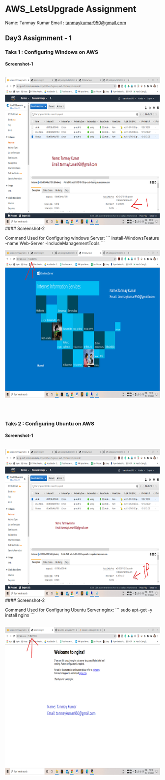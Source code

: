 # AWS_LetsUpgrade Assignment
Name: Tanmay Kumar  Email : tanmaykumar950@gmail.com
## Day3  Assigmment - 1

### Taks 1 : Configuring Windows on AWS
#### Screenshot-1
<br>
<img src="https://github.com/tanmaykumar1707/AWS_LetsUpgrade/blob/master/WIndows_Ip.png" width="720px" height="480px"><img>
<br>
#### Screenshot-2
<br>
  <p> Command Used for Configuring windows Server: 
  ```
  install-WindowsFeature -name Web-Server -IncludeManagementTools
  ```
  </p>
<img src="https://github.com/tanmaykumar1707/AWS_LetsUpgrade/blob/master/Windows%20Server.png" width="720px" height="480px"><img>

<br> <br>

### Taks 2 : Configuring Ubuntu on AWS
#### Screenshot-1
<br>
<img src="https://github.com/tanmaykumar1707/AWS_LetsUpgrade/blob/master/ubuntuIp.png" width="720px" height="480px"><img>
<br>
#### Screenshot-2

<br> 
<p> Command Used for Configuring Ubuntu Server nginx: 
  ```
  sudo apt-get -y install nginx
  ```
  </p>
<br>
<img src="https://github.com/tanmaykumar1707/AWS_LetsUpgrade/blob/master/Linux_ngInx.png" width="720px" height="480px"><img>
